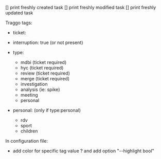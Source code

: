 [] print freshly created task
[] print freshly modified task
[] print freshly updated task

Traggo tags:
- ticket: <JIRA-ID>
- interruption: true (or not present)
- type:
    - mdbi (ticket required)
    - hyc (ticket required)
    - review (ticket required)
    - merge (ticket required)
    - investigation
    - analysis (ie: spike)
    - meeting
    - personal

- personal: (only if type:personal)
    - rdv
    - sport
    - children


In configuration file:
  - add color for specific tag value ? and add option "--highlight bool"
